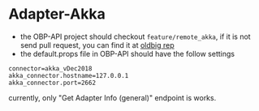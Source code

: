 # Adapter-Akka

* the OBP-API project should checkout `feature/remote_akka`, if it is not send pull request, you can find it at [oldbig rep](https://github.com/oldbig/OBP-API/tree/feature/remote_akka)
* the default.props file in OBP-API should have the follow settings
```
connector=akka_vDec2018
akka_connector.hostname=127.0.0.1
akka_connector.port=2662
```

currently, only "Get Adapter Info (general)" endpoint is works.
